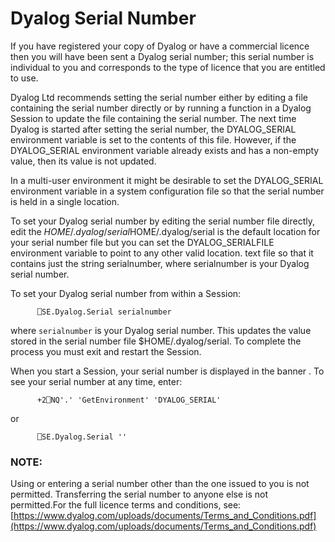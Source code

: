 # Dyalog Serial Number

If you have registered your copy of Dyalog or have a commercial licence then you will have been sent a Dyalog serial number; this serial number is individual to you and corresponds to the type of licence that you are entitled to use.

Dyalog Ltd recommends setting the serial number either by editing a file containing the serial number directly or by running a function in a Dyalog Session to update the file containing the serial number. The next time Dyalog is started after setting the serial number, the DYALOG_SERIAL environment variable is set to the contents of this file. However, if the DYALOG_SERIAL environment variable already exists and has a non-empty value, then its value is not updated.

In a multi-user environment it might be desirable to set the DYALOG_SERIAL environment variable in a system configuration file so that the serial number is held in a single location.

To set your Dyalog serial number by editing the serial number file directly, edit the $HOME/.dyalog/serial$HOME/.dyalog/serial is the default location for your serial number file but you can set the DYALOG_SERIALFILE environment variable to point to any other valid location. text file so that it contains just the string       serialnumber, where serialnumber is your Dyalog serial number.

To set your Dyalog serial number from within a Session:
```apl
      ⎕SE.Dyalog.Serial serialnumber
```

where `serialnumber` is your Dyalog serial number. This updates the value stored in the serial number file $HOME/.dyalog/serial. To complete the process you must exit and restart the Session.

When you start a Session, your serial number is displayed in the banner . To see your serial number at any time, enter:
```apl
      +2⎕NQ'.' 'GetEnvironment' 'DYALOG_SERIAL'
```

or
```apl
      ⎕SE.Dyalog.Serial ''
```

### NOTE:

Using or entering a serial number other than the one issued to you is not permitted. Transferring the serial number to anyone else is not permitted.For the full licence terms and conditions, see: [https://www.dyalog.com/uploads/documents/Terms_and_Conditions.pdf](https://www.dyalog.com/uploads/documents/Terms_and_Conditions.pdf)
